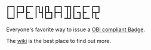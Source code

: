 <pre>
┏━┓┏━┓┏━╸┏┓╻┏┓ ┏━┓╺┳┓┏━╸┏━╸┏━┓
┃ ┃┣━┛┣╸ ┃┗┫┣┻┓┣━┫ ┃┃┃╺┓┣╸ ┣┳┛
┗━┛╹  ┗━╸╹ ╹┗━┛╹ ╹╺┻┛┗━┛┗━╸╹┗╸
</pre>

Everyone's favorite way to issue a [OBI compliant Badge](http://openbadges.org).

The [wiki](http://github.com/mozilla/openbadger/wiki) is the best place to find out more.
